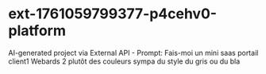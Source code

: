 # ext-1761059799377-p4cehv0-platform
AI-generated project via External API - Prompt: Fais-moi un mini saas portail client1 Webards 2 plutôt des couleurs sympa du style du gris ou du bla
